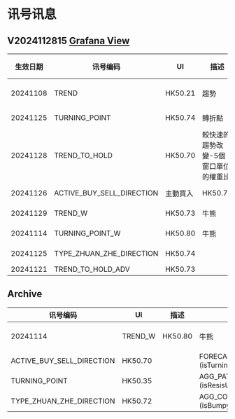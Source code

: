 # 讯号讯息

## V2024112815 [Grafana View](http://192.168.25.148:3000/d/ee30sngdrmha8e/signal?from=now-3h&to=now&timezone=browser&showCategory=Legend&viewPanel=panel-3)
| 生效日期 | 讯号编码 | UI | 描述 | 數據源 | 數據 | 數據 | 
| --- | --- | --- | --- | --- | --- | --- |
| 20241108 | TREND | HK50.21 | 趨勢 | FORECAST_MODEL <br /> (isHedgedShPosition, isHedgedLnPosition, isTrsLn, isTrsSh) | [Live](http://192.168.25.240:3020/symbolmonitor/infolist/FORECAST_MODEL?header=tsFm,tsFmF,isHedgedShPosition,isHedgedLnPosition,isTrsLn,isTrsSh) | [DEV](http://192.168.25.201:3050/symbolmonitor/infolist/FORECAST_MODEL?header=tsFm,tsFmF,isHedgedShPosition,isHedgedLnPosition,isTrsLn,isTrsSh) |
| 20241125 | TURNING_POINT | HK50.74 | 轉折點 | AGG_PATTERN_BY_ACTIVE_BS_AND_VOLUME_DISCH <br /> (isResisUp, isResisDn) | [Live](http://192.168.25.240:3020/symbolmonitor/infolist/AGG_PATTERN_BY_ACTIVE_BS_AND_VOLUME_DISCH?header=tsFm,tsFmF,isResisUp,isResisDn) | [DEV](http://192.168.25.201:3050/symbolmonitor/infolist/AGG_PATTERN_BY_ACTIVE_BS_AND_VOLUME_DISCH?header=tsFm,tsFmF,isResisUp,isResisDn) |
| 20241128 | TREND_TO_HOLD | HK50.70 | 較快速的趨勢改變-5個窗口單位的權重比 | STRUCTURE_ZYJ_GROUP <br /> (isKeepTrendLn, isKeepTrendSh => trendToHoldDir) | [Live](http://192.168.25.240:3020/symbolmonitor/infolist/STRUCTURE_ZYJ_GROUP?header=tsFm,tsFmF,isKeepTrendLn,isKeepTrendSh,trendToHoldDir) | [DEV](http://192.168.25.201:3050/symbolmonitor/infolist/STRUCTURE_ZYJ_GROUP?header=tsFm,tsFmF,isKeepTrendLn,isKeepTrendSh,trendToHoldDir) |
| 20241126 | ACTIVE_BUY_SELL_DIRECTION | 主動買入 | HK50.74 | AGG_PATTERN_BY_ACTIVE_BS_AND_VOLUME_DISCH <br />(isActiveBuy, isActiveSell) | [Live](http://192.168.25.240:3020/symbolmonitor/infolist/AGG_PATTERN_BY_ACTIVE_BS_AND_VOLUME_DISCH?header=tsFm,tsFmF,isActiveBuy,isActiveSell) | [DEV](http://192.168.25.201:3050/symbolmonitor/infolist/AGG_PATTERN_BY_ACTIVE_BS_AND_VOLUME_DISCH?header=tsFm,tsFmF,isActiveBuy,isActiveSell) |
| 20241129 | TREND_W | HK50.73 | 牛熊 | TRADE_SIGNAL_TREND_TO_HOLD_ADV (isTrendUp, isTrendDn) | [Live](http://192.168.25.240:3020/symbolmonitor/infolist/TRADE_SIGNAL_TREND_TO_HOLD_ADV?symbol=HSI_WARRANT&header=tsFm,tsFmF,isTrendUp,isTrendDn) | [DEV](http://192.168.25.201:3050/symbolmonitor/infolist/TRADE_SIGNAL_TREND_TO_HOLD_ADV?symbol=HSI_WARRANT&header=tsFm,tsFmF,isTrendUp,isTrendDn) |
| 20241114 | TURNING_POINT_W | HK50.80 | 牛熊 | FORECAST_MODEL_MULTI_LOGIC <br /> (isResisUp, isResisDn) | [Live](http://192.168.25.240:3020/symbolmonitor/infolist/FORECAST_MODEL_MULTI_LOGIC?symbol=HSI_WARRANT&header=tsFm,tsFmF,isResisUp,isResisDn) | [DEV](http://192.168.25.201:3050/symbolmonitor/infolist/FORECAST_MODEL_MULTI_LOGIC?symbol=HSI_WARRANT&header=tsFm,tsFmF,isResisUp,isResisDn) |
| 20241125 | TYPE_ZHUAN_ZHE_DIRECTION | HK50.74 | | AGG_PATTERN_BY_ACTIVE_BS_AND_VOLUME_DISCH <br />isResisUp, isResisDn | [Live](http://192.168.25.240:3020/symbolmonitor/infolist/AGG_PATTERN_BY_ACTIVE_BS_AND_VOLUME_DISCH?header=tsFm,tsFmF,isResisUp,isResisDn) | [DEV](http://192.168.25.201:3050/symbolmonitor/infolist/AGG_PATTERN_BY_ACTIVE_BS_AND_VOLUME_DISCH?header=tsFm,tsFmF,isResisUp,isResisDn) |
| 20241121 | TREND_TO_HOLD_ADV | HK50.73 | | TRADE_SIGNAL_TREND_TO_HOLD_ADV | [Live](http://192.168.25.240:3020/symbolmonitor/infolist/TRADE_SIGNAL_TREND_TO_HOLD_ADV) | [DEV](http://192.168.25.201:3050/symbolmonitor/infolist/TRADE_SIGNAL_TREND_TO_HOLD_ADV) |


## Archive
| 讯号编码 | UI | 描述 | 數據源 | 數據 | 數據 | 生成日期 |
| --- | --- | --- | --- | --- | --- | --- |
| 20241114 | TREND_W | HK50.80 | 牛熊 | FORECAST_MODEL_MULTI_LOGIC <br /> (isHedgedShPosition, isHedgedLnPosition) | [Live](http://192.168.25.240:3020/symbolmonitor/infolist/FORECAST_MODEL_MULTI_LOGIC?symbol=HSI_WARRANT&header=tsFm,tsFmF,isHedgedShPosition,isHedgedLnPosition) | [DEV](http://192.168.25.201:3050/symbolmonitor/infolist/FORECAST_MODEL_MULTI_LOGIC?symbol=HSI_WARRANT&header=tsFm,tsFmF,isHedgedShPosition,isHedgedLnPosition) |
| ACTIVE_BUY_SELL_DIRECTION | HK50.70 | | FORECAST_MODEL_MULTI_LOGIC <br />(isTurningToLn, isTurningToSh) | [Live](http://192.168.25.240:3020/symbolmonitor/infolist/STRUCTURE_ZYJ_GROUP?header=tsFm,tsFmF,isTurningToLn,isTurningToSh) | [DEV](http://192.168.25.201:3050/symbolmonitor/infolist/STRUCTURE_ZYJ_GROUP?header=tsFm,tsFmF,isTurningToLn,isTurningToSh) | 20241108 |
| TURNING_POINT | HK50.35 | | AGG_PATTERN_BY_ACTIVE_BS_AND_VOLUME_DISCH <br /> (isResisUp_20241029, isResisDn_20241029) | [Live](http://192.168.25.240:3020/symbolmonitor/infolist/FORECAST_MODEL?header=tsFm,tsFmF,isResisUp_20241029,isResisDn_20241029) | [DEV](http://192.168.25.201:3050/symbolmonitor/infolist/STRUCTURE_ZYJ_GROUP?header=tsFm,tsFmF,isKeepTrendLn,isKeepTrendSh,trendToHoldDir) | --- |
| TYPE_ZHUAN_ZHE_DIRECTION | HK50.72 | | AGG_COMPOSITE_ZYJ_BULL_BEAR_PATTERN (isBumpyByBullBear) | | | 20241120 |


